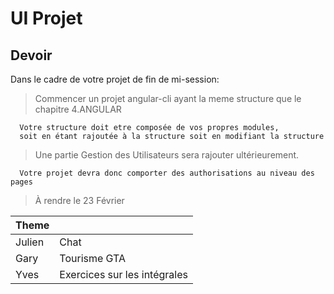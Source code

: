 # UI Projet

## Devoir 

Dans le cadre de votre projet de fin de mi-session: 

> Commencer un projet angular-cli ayant la meme structure que le chapitre 4.ANGULAR

```
  Votre structure doit etre composée de vos propres modules, 
  soit en étant rajoutée à la structure soit en modifiant la structure
```

> Une partie Gestion des Utilisateurs sera rajouter ultérieurement.

```
  Votre projet devra donc comporter des authorisations au niveau des pages
```

> À rendre le 23 Février

| Theme   |                               |
|:--------|:------------------------------|
| Julien  | Chat                          |
| Gary    | Tourisme GTA                  |
| Yves    | Exercices sur les intégrales  |
